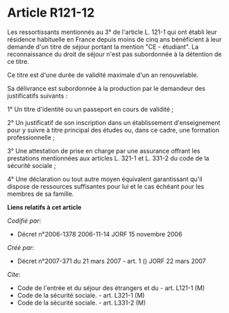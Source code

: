 # Article R121-12

Les ressortissants mentionnés au 3° de l'article L. 121-1 qui ont établi leur résidence habituelle en France depuis moins de
cinq ans bénéficient à leur demande d'un titre de séjour portant la mention "CE - étudiant". La reconnaissance du droit de
séjour n'est pas subordonnée à la détention de ce titre.

Ce titre est d'une durée de validité maximale d'un an renouvelable.

Sa délivrance est subordonnée à la production par le demandeur des justificatifs suivants :

1° Un titre d'identité ou un passeport en cours de validité ;

2° Un justificatif de son inscription dans un établissement d'enseignement pour y suivre à titre principal des études ou,
dans ce cadre, une formation professionnelle ;

3° Une attestation de prise en charge par une assurance offrant les prestations mentionnées aux articles L. 321-1 et L. 331-2
du code de la sécurité sociale ;

4° Une déclaration ou tout autre moyen équivalent garantissant qu'il dispose de ressources suffisantes pour lui et le cas
échéant pour les membres de sa famille.

**Liens relatifs à cet article**

_Codifié par_:

  - Décret n°2006-1378 2006-11-14 JORF 15 novembre 2006

_Créé par_:

  - Décret n°2007-371 du 21 mars 2007 - art. 1 () JORF 22 mars 2007

_Cite_:

  - Code de l'entrée et du séjour des étrangers et du  - art. L121-1 (M)
  - Code de la sécurité sociale. - art. L321-1 (M)
  - Code de la sécurité sociale. - art. L331-2 (M)
